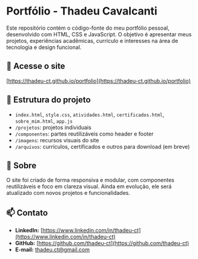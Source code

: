 # Portfólio - Thadeu Cavalcanti

Este repositório contém o código-fonte do meu portfólio pessoal, desenvolvido com HTML, CSS e JavaScript. O objetivo é apresentar meus projetos, experiências acadêmicas, currículo e interesses na área de tecnologia e design funcional.

## 🔗 Acesse o site
[https://thadeu-ct.github.io/portfolio](https://thadeu-ct.github.io/portfolio)

## 📁 Estrutura do projeto
- `index.html`, `style.css`, `atividades.html`, `certificados.html`, `sobre_mim.html`, `app.js`
- `/projetos`: projetos individuais
- `/componentes`: partes reutilizáveis como header e footer
- `/imagens`: recursos visuais do site
- `/arquivos`: currículos, certificados e outros para download (em breve)

## 📌 Sobre
O site foi criado de forma responsiva e modular, com componentes reutilizáveis e foco em clareza visual. Ainda em evolução, ele será atualizado com novos projetos e funcionalidades.

## 📫 Contato
- **LinkedIn:** [https://www.linkedin.com/in/thadeu-ct](https://www.linkedin.com/in/thadeu-ct)
- **GitHub:** [https://github.com/thadeu-ct](https://github.com/thadeu-ct)
- **E-mail:** thadeu.ct@gmail.com
